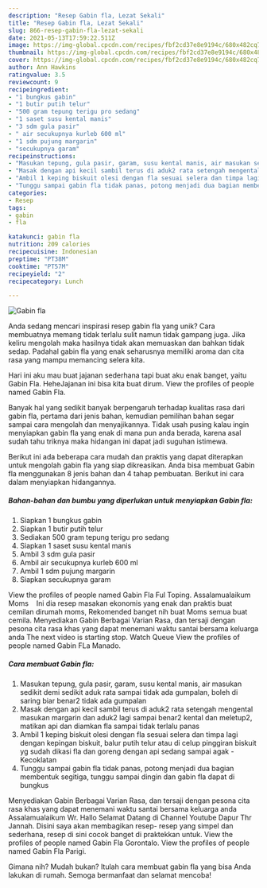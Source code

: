 ```yaml
---
description: "Resep Gabin fla, Lezat Sekali"
title: "Resep Gabin fla, Lezat Sekali"
slug: 866-resep-gabin-fla-lezat-sekali
date: 2021-05-13T17:59:22.511Z
image: https://img-global.cpcdn.com/recipes/fbf2cd37e8e9194c/680x482cq70/gabin-fla-foto-resep-utama.jpg
thumbnail: https://img-global.cpcdn.com/recipes/fbf2cd37e8e9194c/680x482cq70/gabin-fla-foto-resep-utama.jpg
cover: https://img-global.cpcdn.com/recipes/fbf2cd37e8e9194c/680x482cq70/gabin-fla-foto-resep-utama.jpg
author: Ann Hawkins
ratingvalue: 3.5
reviewcount: 9
recipeingredient:
- "1 bungkus gabin"
- "1 butir putih telur"
- "500 gram tepung terigu pro sedang"
- "1 saset susu kental manis"
- "3 sdm gula pasir"
- " air secukupnya kurleb 600 ml"
- "1 sdm pujung margarin"
- "secukupnya garam"
recipeinstructions:
- "Masukan tepung, gula pasir, garam, susu kental manis, air masukan sedikit demi sedikit aduk rata sampai tidak ada gumpalan, boleh di saring biar benar2 tidak ada gumpalan"
- "Masak dengan api kecil sambil terus di aduk2 rata setengah mengental masukan margarin dan aduk2 lagi sampai benar2 kental dan meletup2, matikan api dan diamkan fla sampai tidak terlalu panas"
- "Ambil 1 keping biskuit olesi dengan fla sesuai selera dan timpa lagi dengan kepingan biskuit, balur putih telur atau di celup pinggiran biskuit yg sudah dikasi fla dan goreng dengan api sedang sampai agak Kecoklatan"
- "Tunggu sampai gabin fla tidak panas, potong menjadi dua bagian membentuk segitiga, tunggu sampai dingin dan gabin fla dapat di bungkus"
categories:
- Resep
tags:
- gabin
- fla

katakunci: gabin fla 
nutrition: 209 calories
recipecuisine: Indonesian
preptime: "PT38M"
cooktime: "PT57M"
recipeyield: "2"
recipecategory: Lunch

---
```



![Gabin fla](https://img-global.cpcdn.com/recipes/fbf2cd37e8e9194c/680x482cq70/gabin-fla-foto-resep-utama.jpg)

Anda sedang mencari inspirasi resep gabin fla yang unik? Cara membuatnya memang tidak terlalu sulit namun tidak gampang juga. Jika keliru mengolah maka hasilnya tidak akan memuaskan dan bahkan tidak sedap. Padahal gabin fla yang enak seharusnya memiliki aroma dan cita rasa yang mampu memancing selera kita.

Hari ini aku mau buat jajanan sederhana tapi buat aku enak banget, yaitu Gabin Fla. HeheJajanan ini bisa kita buat dirum. View the profiles of people named Gabin Fla.

Banyak hal yang sedikit banyak berpengaruh terhadap kualitas rasa dari gabin fla, pertama dari jenis bahan, kemudian pemilihan bahan segar sampai cara mengolah dan menyajikannya. Tidak usah pusing kalau ingin menyiapkan gabin fla yang enak di mana pun anda berada, karena asal sudah tahu triknya maka hidangan ini dapat jadi suguhan istimewa.


Berikut ini ada beberapa cara mudah dan praktis yang dapat diterapkan untuk mengolah gabin fla yang siap dikreasikan. Anda bisa membuat Gabin fla menggunakan 8 jenis bahan dan 4 tahap pembuatan. Berikut ini cara dalam menyiapkan hidangannya.

<!--inarticleads1-->

##### Bahan-bahan dan bumbu yang diperlukan untuk menyiapkan Gabin fla:

1. Siapkan 1 bungkus gabin
1. Siapkan 1 butir putih telur
1. Sediakan 500 gram tepung terigu pro sedang
1. Siapkan 1 saset susu kental manis
1. Ambil 3 sdm gula pasir
1. Ambil  air secukupnya kurleb 600 ml
1. Ambil 1 sdm pujung margarin
1. Siapkan secukupnya garam


View the profiles of people named Gabin Fla Ful Toping. Assalamualaikum Moms ️ ️ ️ Ini dia resep masakan ekonomis yang enak dan praktis buat cemilan dirumah moms, Rekomended banget nih buat Moms semua buat cemila. Menyediakan Gabin Berbagai Varian Rasa, dan tersaji dengan pesona cita rasa khas yang dapat menemani waktu santai bersama keluarga anda The next video is starting stop. Watch Queue View the profiles of people named Gabin FLa Manado. 

<!--inarticleads2-->

##### Cara membuat Gabin fla:

1. Masukan tepung, gula pasir, garam, susu kental manis, air masukan sedikit demi sedikit aduk rata sampai tidak ada gumpalan, boleh di saring biar benar2 tidak ada gumpalan
1. Masak dengan api kecil sambil terus di aduk2 rata setengah mengental masukan margarin dan aduk2 lagi sampai benar2 kental dan meletup2, matikan api dan diamkan fla sampai tidak terlalu panas
1. Ambil 1 keping biskuit olesi dengan fla sesuai selera dan timpa lagi dengan kepingan biskuit, balur putih telur atau di celup pinggiran biskuit yg sudah dikasi fla dan goreng dengan api sedang sampai agak - Kecoklatan
1. Tunggu sampai gabin fla tidak panas, potong menjadi dua bagian membentuk segitiga, tunggu sampai dingin dan gabin fla dapat di bungkus


Menyediakan Gabin Berbagai Varian Rasa, dan tersaji dengan pesona cita rasa khas yang dapat menemani waktu santai bersama keluarga anda Assalamualaikum Wr. Hallo Selamat Datang di Channel Youtube Dapur Thr Jannah. Disini saya akan membagikan resep- resep yang simpel dan sederhana, resep di sini cocok banget di praktekkan untuk. View the profiles of people named Gabin Fla Gorontalo. View the profiles of people named Gabin Fla Parigi. 

Gimana nih? Mudah bukan? Itulah cara membuat gabin fla yang bisa Anda lakukan di rumah. Semoga bermanfaat dan selamat mencoba!

